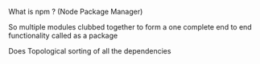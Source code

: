What is npm ? (Node Package Manager)

So multiple modules clubbed together to form
a one complete end to end functionality called as a package

Does Topological sorting of all the dependencies


